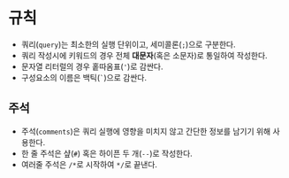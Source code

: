 # 규칙

- 쿼리(`query`)는 최소한의 실행 단위이고, 세미콜론(`;`)으로 구분한다.
- 쿼리 작성시에 키워드의 경우 전체 **대문자**(혹은 소문자)로 통일하여 작성한다.
- 문자열 리터럴의 경우 홑따옴표(`'`)로 감싼다.
- 구성요소의 이름은 백틱(`` ` ``)으로 감싼다.

## 주석

- 주석(`comments`)은 쿼리 실행에 영향을 미치지 않고 간단한 정보를 남기기 위해 사용한다.
- 한 줄 주석은 샾(`#`) 혹은 하이픈 두 개(`--`)로 작성한다.
- 여러줄 주석은 `/*`로 시작하여 `*/`로 끝낸다.

